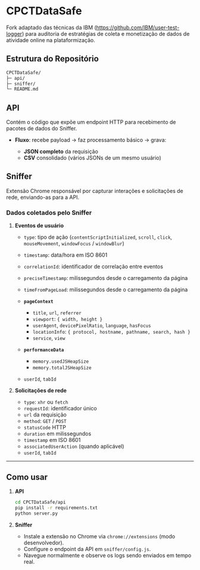 # CPCTDataSafe

Fork adaptado das técnicas da IBM (https://github.com/IBM/user-test-logger) para auditoria de estratégias de coleta e monetização de dados de atividade online na plataformização.

## Estrutura do Repositório

```bash
CPCTDataSafe/
├─ api/
├─ sniffer/
└─ README.md
````

## API

Contém o código que expõe um endpoint HTTP para recebimento de pacotes de dados do Sniffer.

* **Fluxo**: recebe payload → faz processamento básico → grava:

  * **JSON completo** da requisição
  * **CSV** consolidado (vários JSONs de um mesmo usuário)

## Sniffer

Extensão Chrome responsável por capturar interações e solicitações de rede, enviando-as para a API.

### Dados coletados pelo Sniffer

1. **Eventos de usuário**

   * `type`: tipo de ação (`contentScriptInitialized`, `scroll`, `click`, `mouseMovement`, `windowFocus` / `windowBlur`)
   * `timestamp`: data/hora em ISO 8601
   * `correlationId`: identificador de correlação entre eventos
   * `preciseTimestamp`: milissegundos desde o carregamento da página
   * `timeFromPageLoad`: milissegundos desde o carregamento da página
   * **`pageContext`**

     * `title`, `url`, `referrer`
     * `viewport`: `{ width, height }`
     * `userAgent`, `devicePixelRatio`, `language`, `hasFocus`
     * `locationInfo`: `{ protocol, hostname, pathname, search, hash }`
     * `service`, `view`
   * **`performanceData`**

     * `memory.usedJSHeapSize`
     * `memory.totalJSHeapSize`
   * `userId`, `tabId`&#x20;

2. **Solicitações de rede**

   * `type`: `xhr` ou `fetch`
   * `requestId`: identificador único
   * `url` da requisição
   * `method`: `GET` / `POST`
   * `statusCode` HTTP
   * `duration` em milissegundos
   * `timestamp` em ISO 8601
   * `associatedUserAction` (quando aplicável)
   * `userId`, `tabId`&#x20;

---

## Como usar

1. **API**

   ```bash
   cd CPCTDataSafe/api
   pip install -r requirements.txt
   python server.py
   ```
2. **Sniffer**

   * Instale a extensão no Chrome via `chrome://extensions` (modo desenvolvedor).
   * Configure o endpoint da API em `sniffer/config.js`.
   * Navegue normalmente e observe os logs sendo enviados em tempo real.

